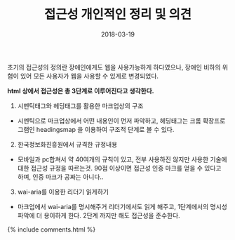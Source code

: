 ﻿---
layout:  post 
title:  "접근성 개인적인 정리 및 의견"
date: 2018-03-19 
categories: explanation 
tags: Accessibility
---

초기의 접근성의 정의란 장애인에게도 웹을 사용가능하게 하다였으나, 장애인 비하의 위험이 있어 모든 사용자가 웹을 사용할 수 있게로 변경되었다. 

**html 상에서 접근성은 총 3단계로 이루어진다고 생각한다.**
1. 시멘틱태그와 헤딩태그를 활용한 마크업상의 구조 
 - 시멘틱으로 마크업상에서 어떤 내용인이 먼저 파악하고, 헤딩태그는 크롬 확장프로그램인 headingsmap 을 이용하여 구조적 단계로 볼 수 있다. 

2. 한국정보화진흥원에서 규격한 규정내용
 - 모바일과 pc합쳐서 약 40여개의 규칙이 있고, 전부 사용하진 않지만 사용한 기술에 대한 접근성 규정을 따르는것. 90점 이상이면 접근성 인증 마크를 얻을 수 있다고 하며, 인증 마크가 공짜는 아니다.. 

3. wai-aria를 이용한 리더기 읽게하기 
 - 마크업에서 wai-aria를 명시해주거 리더기에서도 읽게 해주고, 1단계에서의 명시성 파악에 더 용이하게 한다. 2단계 까지만 해도 접근성을 준수한다. 

{% include comments.html %}

